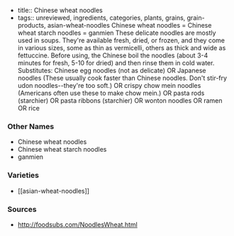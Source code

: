 - title:: Chinese wheat noodles
- tags:: unreviewed, ingredients, categories, plants, grains, grain-products, asian-wheat-noodles
Chinese wheat noodles = Chinese wheat starch noodles = ganmien These delicate noodles are mostly used in soups. They're available fresh, dried, or frozen, and they come in various sizes, some as thin as vermicelli, others as thick and wide as fettuccine. Before using, the Chinese boil the noodles (about 3-4 minutes for fresh, 5-10 for dried) and then rinse them in cold water. Substitutes: Chinese egg noodles (not as delicate) OR Japanese noodles (These usually cook faster than Chinese noodles. Don't stir-fry udon noodles--they're too soft.) OR crispy chow mein noodles (Americans often use these to make chow mein.) OR pasta rods (starchier) OR pasta ribbons (starchier) OR wonton noodles OR ramen OR rice

### Other Names

* Chinese wheat noodles
* Chinese wheat starch noodles
* ganmien

### Varieties

* [[asian-wheat-noodles]]

### Sources
* http://foodsubs.com/NoodlesWheat.html
